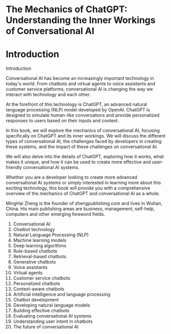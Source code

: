 # The Mechanics of ChatGPT: Understanding the Inner Workings of Conversational AI

# Introduction

Introduction

Conversational AI has become an increasingly important technology in today's world. From chatbots and virtual agents to voice assistants and customer service platforms, conversational AI is changing the way we interact with technology and each other.

At the forefront of this technology is ChatGPT, an advanced natural language processing (NLP) model developed by OpenAI. ChatGPT is designed to simulate human-like conversations and provide personalized responses to users based on their inputs and context.

In this book, we will explore the mechanics of conversational AI, focusing specifically on ChatGPT and its inner workings. We will discuss the different types of conversational AI, the challenges faced by developers in creating these systems, and the impact of these challenges on conversational AI.

We will also delve into the details of ChatGPT, exploring how it works, what makes it unique, and how it can be used to create more effective and user-friendly conversational AI systems.

Whether you are a developer looking to create more advanced conversational AI systems or simply interested in learning more about this exciting technology, this book will provide you with a comprehensive overview of the mechanics of ChatGPT and conversational AI as a whole.


MingHai Zheng is the founder of zhengpublishing.com and lives in Wuhan, China. His main publishing areas are business, management, self-help, computers and other emerging foreword fields.



1. Conversational AI
2. Chatbot technology
3. Natural Language Processing (NLP)
4. Machine learning models
5. Deep learning algorithms
6. Rule-based chatbots
7. Retrieval-based chatbots
8. Generative chatbots
9. Voice assistants
10. Virtual agents
11. Customer service chatbots
12. Personalized chatbots
13. Context-aware chatbots
14. Artificial intelligence and language processing
15. Chatbot development
16. Developing natural language models
17. Building effective chatbots
18. Evaluating conversational AI systems
19. Understanding user intent in chatbots
20. The future of conversational AI



